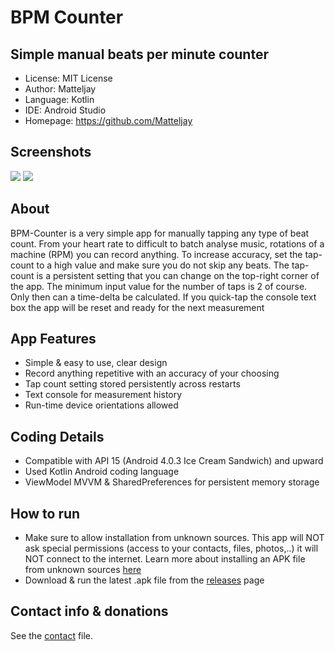 # BPM Counter
## Simple manual beats per minute counter

- License: MIT License
- Author: Matteljay
- Language: Kotlin
- IDE: Android Studio
- Homepage: https://github.com/Matteljay


## Screenshots

![](https://github.com/Matteljay/bpmcounter-android/blob/master/fastlane/metadata/android/en-US/images/phoneScreenshots/1.png)
![](https://github.com/Matteljay/bpmcounter-android/blob/master/fastlane/metadata/android/en-US/images/phoneScreenshots/2.png)


## About

BPM-Counter is a very simple app for manually tapping any type of beat count.
From your heart rate to difficult to batch analyse music, rotations of a machine (RPM) you can record anything.
To increase accuracy, set the tap-count to a high value and make sure you do not skip any beats.
The tap-count is a persistent setting that you can change on the top-right corner of the app.
The minimum input value for the number of taps is 2 of course. Only then can a time-delta be calculated.
If you quick-tap the console text box the app will be reset and ready for the next measurement


## App Features

- Simple & easy to use, clear design
- Record anything repetitive with an accuracy of your choosing
- Tap count setting stored persistently across restarts
- Text console for measurement history
- Run-time device orientations allowed


## Coding Details

- Compatible with API 15 (Android 4.0.3 Ice Cream Sandwich) and upward
- Used Kotlin Android coding language
- ViewModel MVVM & SharedPreferences for persistent memory storage


## How to run

- Make sure to allow installation from unknown sources. This app will NOT ask special permissions (access to your contacts, files, photos,..)
it will NOT connect to the internet. Learn more about installing an APK file from unknown sources [here](https://www.androidcentral.com/unknown-sources)
- Download & run the latest .apk file from the [releases](https://github.com/Matteljay/bpmcounter-android/releases) page


## Contact info & donations

See the [contact](CONTACT.md) file.
